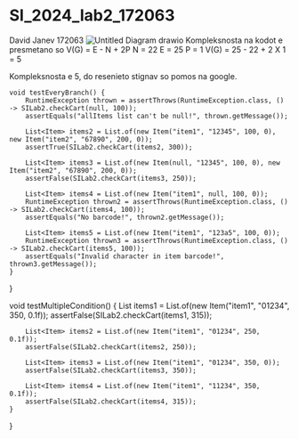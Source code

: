 # SI_2024_lab2_172063
David Janev 172063
![Untitled Diagram drawio](https://github.com/DavidJ22/SI_2024_lab2_172063/assets/70535307/db0433b5-11b1-428d-ab1c-da75b38972b6)
Kompleksnosta na kodot e presmetano so V(G) = E - N + 2P 
N = 22
E = 25
P = 1
V(G) = 25 - 22 + 2 X 1 = 5

Kompleksnosta e 5, do resenieto stignav so pomos na google.


    void testEveryBranch() {
        RuntimeException thrown = assertThrows(RuntimeException.class, () -> SILab2.checkCart(null, 100));
        assertEquals("allItems list can't be null!", thrown.getMessage());

        List<Item> items2 = List.of(new Item("item1", "12345", 100, 0), new Item("item2", "67890", 200, 0));
        assertTrue(SILab2.checkCart(items2, 300));

        List<Item> items3 = List.of(new Item(null, "12345", 100, 0), new Item("item2", "67890", 200, 0));
        assertFalse(SILab2.checkCart(items3, 250));

        List<Item> items4 = List.of(new Item("item1", null, 100, 0));
        RuntimeException thrown2 = assertThrows(RuntimeException.class, () -> SILab2.checkCart(items4, 100));
        assertEquals("No barcode!", thrown2.getMessage());

        List<Item> items5 = List.of(new Item("item1", "123a5", 100, 0));
        RuntimeException thrown3 = assertThrows(RuntimeException.class, () -> SILab2.checkCart(items5, 100));
        assertEquals("Invalid character in item barcode!", thrown3.getMessage());
    }
}

void testMultipleCondition() {
        List<Item> items1 = List.of(new Item("item1", "01234", 350, 0.1f));
        assertFalse(SILab2.checkCart(items1, 315)); 

        List<Item> items2 = List.of(new Item("item1", "01234", 250, 0.1f));
        assertFalse(SILab2.checkCart(items2, 250)); 

        List<Item> items3 = List.of(new Item("item1", "01234", 350, 0));
        assertFalse(SILab2.checkCart(items3, 350)); 

        List<Item> items4 = List.of(new Item("item1", "11234", 350, 0.1f));
        assertFalse(SILab2.checkCart(items4, 315)); 
    }
}


